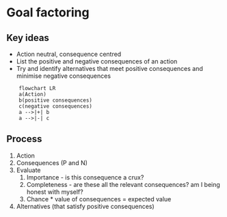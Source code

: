# Goal factoring
## Key ideas
* Action neutral, consequence centred
* List the positive and negative consequences of an action
* Try and identify alternatives that meet positive consequences and minimise negative consequences

```mermaid
	flowchart LR
	a(Action)
	b(positive consequences)
	c(negative consequences)
	a -->|+| b
	a -->|-| c
```

## Process
1) Action
2) Consequences (P and N)
3) Evaluate
	1) Importance - is this consequence a crux?
	2) Completeness - are these all the relevant consequences? am I being honest with myself?
	3) Chance * value of consequences = expected value
4) Alternatives (that satisfy positive consequences)

	


